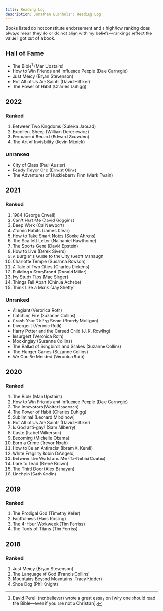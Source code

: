 ```yaml
---
title: Reading Log
description: Jonathan Buchholz's Reading Log
---
```


Books listed do not constitute endorsement and a high/low ranking does always
mean they do or do not align with my beliefs—rankings reflect the value I got
out of a book.

## Hall of Fame

- The Bible[^Perell] (Man Upstairs)
- How to Win Friends and Influence People (Dale Carnegie)
- Just Mercy (Bryan Stevenson)
- Not All of Us Are Saints (David Hilfiker)
- The Power of Habit (Charles Duhigg)

[^Perell]: David Perell (nonbeliever) wrote a great essay on [why one should
read the Bible—even if you are not a Christian].

[why one should read the Bible as a nonbeliever]:
https://perell.com/essay/the-book-you-need-to-read/

## 2022

### Ranked

1. Between Two Kingdoms (Suleika Jaouad)
2. Excellent Sheep (William Deresiewicz)
3. Permanent Record (Edward Snowden)
4. The Art of Invisibility (Kevin Mitnick)

### Unranked

- City of Glass (Paul Auster)
- Ready Player One (Ernest Cline)
- The Adventures of Huckleberry Finn (Mark Twain)

## 2021

### Ranked

1. 1984 (George Orwell)
2. Can't Hurt Me (David Goggins)
3. Deep Work (Cal Newport)
4. Atomic Habits (James Clear)
5. How to Take Smart Notes (Sönke Ahrens)
6. The Scarlett Letter (Nathaniel Hawthorne)
7. The Sports Gene (David Epstein)
8. How to Live (Derek Sivers)
9. A Burglar's Guide to the City (Geoff Manaugh)
10. Charlotte Temple (Susanna Rowson)
11. A Tale of Two Cities (Charles Dickens)
12. Building a StoryBrand (Donald Miller)
13. Ivy Study Tips (Mac Singer)
14. Things Fall Apart (Chinua Achebe)
15. Think Like a Monk (Jay Shetty)

### Unranked

- Allegiant (Veronica Roth)
- Catching Fire (Suzanne Collins)
- Crash Your 2k Erg Score (Brandy Mulligan)
- Divergent (Veronic Roth)
- Harry Potter and the Cursed Child (J. K. Rowling)
- Insurgent (Veronica Roth)
- Mockingjay (Suzanne Collins)
- The Ballad of Songbirds and Snakes (Suzanne Collins)
- The Hunger Games (Suzanne Collins)
- We Can Be Mended (Veronica Roth)

## 2020

### Ranked

1. The Bible (Man Upstairs)
2. How to Win Friends and Influence People (Dale Carnegie)
3. The Innovators (Walter Isaacson)
4. The Power of Habit (Charles Duhigg)
5. Subliminal (Leonard Mlodinow)
6. Not All of Us Are Saints (David Hilfiker)
7. Is God anti-gay? (Sam Allberry)
8. Caste (Isabel Wilkerson)
9. Becoming (Michelle Obama)
10. Born a Crime (Trevor Noah)
11. How to Be an Antiracist (Ibram X. Kendi)
12. White Fragility Robin DiAngelo)
13. Between the World and Me (Ta-Nehisi Coates)
14. Dare to Lead (Brené Brown)
15. The Third Door (Alex Banayan)
16. Linchpin (Seth Godin)

## 2019

### Ranked

1. The Prodigal God (Timothy Keller)
2. Factfulness (Hans Rosling)
3. The 4-Hour Workweek (Tim Ferriss)
4. The Tools of Titans (Tim Ferriss)

## 2018

### Ranked

1. Just Mercy (Bryan Stevenson)
2. The Language of God (Francis Collins)
3. Mountains Beyond Mountains (Tracy Kidder)
4. Shoe Dog (Phil Knight)

